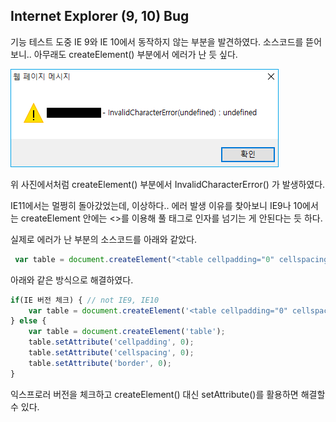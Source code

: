## Internet Explorer (9, 10) Bug 

기능 테스트 도중 IE 9와 IE 10에서 동작하지 않는 부분을 발견하였다.
소스코드를 뜯어보니.. 
아무래도 createElement() 부분에서 에러가 난 듯 싶다.

![Alt text](/info/2019-12-11_post-01_01.png)

위 사진에서처럼 createElement() 부분에서 InvalidCharacterError() 가 발생하였다.

IE11에서는 멀쩡히 돌아갔었는데, 이상하다..
에러 발생 이유를 찾아보니 IE9나 10에서는 createElement 안에는 <>를 이용해 풀 태그로 인자를 넘기는 게 안된다는 듯 하다.

실제로 에러가 난 부분의 소스코드를 아래와 같았다.

```javascript
 var table = document.createElement("<table cellpadding="0" cellspacing="0" border="0">");
```

아래와 같은 방식으로 해결하였다.

```javascript
if(IE 버전 체크) { // not IE9, IE10
    var table = document.createElement('<table cellpadding="0" cellspacing="0" border="0">');
} else {
    var table = document.createElement('table');
    table.setAttribute('cellpadding', 0);
    table.setAttribute('cellspacing', 0);
    table.setAttribute('border', 0);
}
```

익스프로러 버전을 체크하고
createElement() 대신 setAttribute()를 활용하면 해결할 수 있다.

